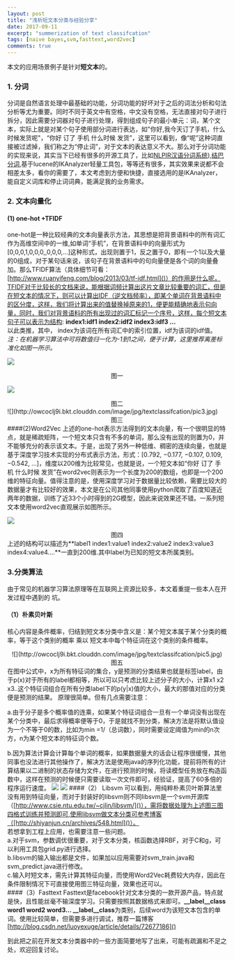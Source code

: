 ```yaml
---
layout: post
title: "浅析短文本分类与经验分享"
date: 2017-09-11
excerpt: "summerization of text classifcation"
tags: [naive bayes,svm,fasttext,word2vec]
comments: true
---
```

本文的应用场景例子是针对**短文本**的。

### 1. 分词  
分词是自然语言处理中最基础的功能，分词功能的好坏对于之后的词法分析和句法分析等尤为重要。同时不同于英文中有空格，中文没有空格，无法直接对句子进行拆分，因此需要分词器对句子进行处理，得到组成句子的最小单元：词，某个文本，实际上就是对某个句子使用部分词进行表达，如"你好,我今天订了手机，什么时候发货呢"，“你好  订了  手机 什么时候  发货”，这里可以看到，像“呢”这种词直接被过滤掉，我们称之为“停止词”，对于文本的表达意义不大。那么对于分词功能的实现来说，其实当下已经有很多的开源工具了，比如[NLPIR汉语分词系统](https://github.com/NLPIR-team/NLPIR)),[结巴分词](https://github.com/huaban/jieba-analysis),基于lucene的IKAnalyzer轻量工具包，等等还有很多，其实效果来说都不会相差太多，看你的需要了，本文考虑到方便和快捷，直接选用的是IKAnalyzer，能自定义词库和停止词词典，能满足我的业务需求。  
### 2. 文本向量化  
#### (1) one-hot +TFIDF  
one-hot是一种比较经典的文本向量表示方法，其思想是把背景语料中的所有词汇作为高维空间中的一维,如单词“手机”，在背景语料中的向量形式为[0,0,0,1,0,0,0,,0,0,0,...]这种形式，出现则置于1，反之置于0，即有一个1以及大量的0组成，对于某句话来说，该句子在背景语料中的句向量便是各个词的向量叠加。那么TFIDF算法（具体细节可看：[http://www.ruanyifeng.com/blog/2013/03/tf-idf.html]()）的作用是什么呢，TFIDF对于比较长的文档来说，能根据词频计算出这片文章比较重要的词汇，但是在短文本的情况下，则可以计算出IDF（逆文档频率），即某个单词在背景语料中的区分度，这样，我们将计算出来的值替换掉原来的1，便更能精确地表示句向量，同时，我们对背景语料的所有出现过的词汇标记一个序号，这样，每个短文本句子可以表示为结构:   **index1:idf1  index2:idf2  index3:idf3 ...**  
以此类推，其中， index为该词在所有词汇中的索引位置，idf为该词的idf值。  
*注：在机器学习算法中可将数值归一化为-1到1之间，便于计算，这里推荐离差标准化如图一所示。*

![](http://owcoclj9i.bkt.clouddn.com/image/jpg/textclassifcation/WechatIMG36.jpg)
<center>图一</center>

![](http://owcoclj9i.bkt.clouddn.com/image/jpg/textclassifcation/pic2.jpg)
<center>图二</center>
![](http://owcoclj9i.bkt.clouddn.com/image/jpg/textclassifcation/pic3.jpg)
<center>图三</center>
####(2)Word2Vec
上述的one-hot表示方法得到的文本向量，有一个很明显的特点，就是稀疏矩阵，一个短文本只含有不多的单词，那么没有出现的则置为0，并不能够充分的表示该文本。于是，出现了另外一种低维、稠密的连续向量，也就是基于深度学习技术实现的分布式表示方法，形式：[0.792, −0.177, −0.107, 0.109, −0.542, …]，维度以200维为比较常见，也就是说，一个短文本如“你好  订了  手机 什么时候  发货”在word2vec则表示为一个长度为200的数组，也即是一个200维的特征向量。值得注意的是，使用深度学习对于数据量比较依赖，需要比较大的数据量才有比较好的效果，本文是在公司其他同事使用python爬取了百度知道近两年的数据，训练了近33个小时得到的2G模型，因此来说效果还不错。一系列短文本使用word2vec直观展示如图所示。  

![](http://owcoclj9i.bkt.clouddn.com/image/jpg/textclassifcation/pic4.jpg)
<center>图四</center>  
上述的结构可以描述为**label1  index1:value1  index2:value2  index3:value3  index4:value4....**一直到200维.其中label为已知的短文本所属类别。 

### 3.分类算法
由于常见的机器学习算法原理等在互联网上资源比较多，本文着重提一些本人在开发过程中遇到的
坑。
#### （1）朴素贝叶斯
核心内容是条件概率，归结到短文本分类中含义是：某个短文本属于某个分类的概率，等于这个类别的概率 乘以 短文本中每个特征词在这个类别的条件概率。  
<center>
![](http://owcoclj9i.bkt.clouddn.com/image/jpg/textclassifcation/pic5.jpg)
</center>  
<center>图五</center>  
在图中公式中，x为所有特征词的集合，y是预测的分类结果也就是标签label，由于p(x)对于所有的label都相等，所以可以只考虑比较上述分子的大小，计算x1 x2 x3..这个特征词组合在所有分类label下的p(y|x)值的大小，最大的那值对应的分类便是预测的结果。  
原理很简单。但有几点需要注意：   

a.由于分子是多个概率值的连乘，如果某个特征词组合一旦有一个单词没有出现在某个分类中，最后求得概率便等于0，于是就找不到分类，解决方法是将默认值设为一个不等于0的数，比如为min =1/（总词数），同时需要设定阈值为min的n次方，n为某个短文本的特征词个数。  

b.因为算法计算会计算每个单词的概率，如果数据量大的话会让程序很缓慢，其他同事也没法进行其他操作了，解决方法是使用java的序列化功能，提前将所有的计算结果以二进制的状态存储为文件，在进行预测的时候，将读模型任务放在构造函数中，这样在预测的时候便只需要读取一次文件即可，经验证，提高了60多倍的程序运行速度。
![](http://owcoclj9i.bkt.clouddn.com/image/jpg/textclassifcation/WechatIMG33.jpg)
![](http://owcoclj9i.bkt.clouddn.com/image/jpg/textclassifcation/WechatIMG34.jpg)
####（2） Libsvm
可以看到，用纯粹朴素贝叶斯算法里没有用到特征向量，而对于封装好的libsvm则不同libsvm是一个svm开源库（[http://www.csie.ntu.edu.tw/~cjlin/libsvm/]()），需将数据处理为上述图三图四格式训练并预测即可,使用libsvm做文本分类可参考博客（[http://shiyanjun.cn/archives/548.html]()）。  
若想拿到工程上应用，也需要注意一些问题。  
a.对于svm，参数调优很重要，对于文本分类，核函数选择RBF，对于C和g，可以利用工具包grid.py进行选择。   
b.libsvm的输入输出都是文件，如果加以应用需要对svm\_train.java和svm\_predict.java进行修改。   
c.输入时短文本，需先计算其特征向量，而使用Word2Vec耗费较大内存，因此在条件限制情况下可直接使用图三特征向量，效果也还可以。	
####（3）Fasttext
Fasttext是facebook针对文本分类的一款开源产品，特点就是快，且性能丝毫不输深度学习。只需要按照其数据格式来即可。**\_\_label\_\_class    word1 word2 word3...  \_\_label\_\_class**为类别，后续word为该短文本包含的单词。使用比较简单，但需要多进行调试，推荐一篇博客[http://blog.csdn.net/luoyexuge/article/details/72677186]()

到此把之前在开发文本分类器中的一些方面简要地写了出来，可能有疏漏和不足之处，欢迎回复讨论。

